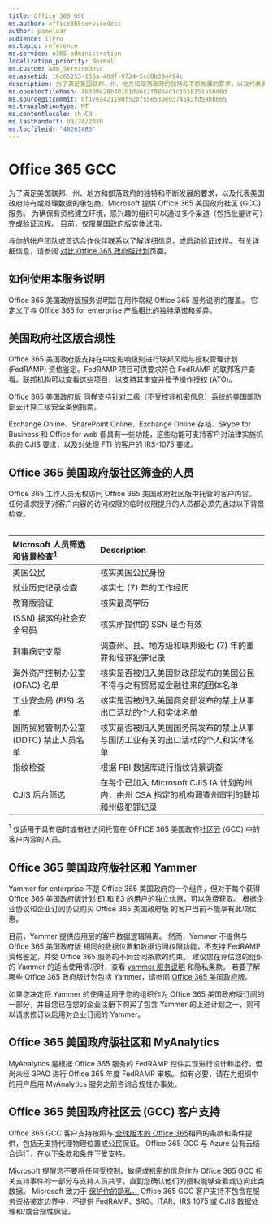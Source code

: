 ```yaml
---
title: Office 365 GCC
ms.author: office365servicedesc
author: pamelaar
audience: ITPro
ms.topic: reference
ms.service: o365-administration
localization_priority: Normal
ms.custom: Adm_ServiceDesc
ms.assetid: 16c65253-158a-46df-9724-5cd0b384494c
description: 为了满足美国联邦、州、地方和部落政府的独特和不断发展的要求，以及代表美国政府持有或处理数据的承包商，Microsoft 提供 Office 365 美国政府社区 (GCC) 服务。 为确保有资格建立环境，感兴趣的组织可以通过多个渠道（包括批量许可）完成验证流程。 目前，仅限美国政府版实体试用。
ms.openlocfilehash: 46300e28b40101da6c2f9864d1c1618351a5bd0d
ms.sourcegitcommit: 0f17ea421190f52bf55e530e9374543fd59b8665
ms.translationtype: MT
ms.contentlocale: zh-CN
ms.lasthandoff: 09/24/2020
ms.locfileid: "48261485"
---
```

# <a name="office-365-gcc"></a>Office 365 GCC

为了满足美国联邦、州、地方和部落政府的独特和不断发展的要求，以及代表美国政府持有或处理数据的承包商，Microsoft 提供 Office 365 美国政府社区 (GCC) 服务。 为确保有资格建立环境，感兴趣的组织可以通过多个渠道（包括批量许可）完成验证流程。 目前，仅限美国政府版实体试用。 
  
与你的帐户团队或首选合作伙伴联系以了解详细信息，或启动验证过程。 有关详细信息，请参阅 [对比 Office 365 政府版计划](https://products.office.com/government/compare-office-365-government-plans)页面。 
  
## <a name="how-to-use-this-service-description"></a>如何使用本服务说明

Office 365 美国政府版服务说明旨在用作常规 Office 365 服务说明的覆盖。 它定义了与 Office 365 for enterprise 产品相比的独特承诺和差异。
  
## <a name="us-government-community-compliance"></a>美国政府社区版合规性

Office 365 美国政府版支持在中度影响级别进行联邦风险与授权管理计划 (FedRAMP) 资格鉴定。FedRAMP 项目可供要求符合 FedRAMP 的联邦客户查看。联邦机构可以查看这些项目，以支持其审查并授予操作授权 (ATO)。
  
Office 365 美国政府版 同样支持针对二级（不受控非机密信息）系统的美国国防部云计算二级安全条例指南。 
  
Exchange Online、SharePoint Online、Exchange Online 存档、Skype for Business 和 Office for web 都具有一些功能，这些功能可支持客户对法律实施机构的 CJIS 要求，以及对处理 FTI 的客户的 IRS-1075 要求。
  
## <a name="office-365-us-government-community-screened-personnel"></a>Office 365 美国政府版社区筛查的人员

Office 365 工作人员无权访问 Office 365 美国政府社区版中托管的客户内容。 任何请求授予对客户内容的访问权限的临时权限提升的人员都必须先通过以下背景检查。<br><br> 
  
| Microsoft 人员筛选和背景检查<sup>1</sup> | Description |
|:-----|:-----|
|美国公民  <br/> |核实美国公民身份  <br/> |
|就业历史记录检查  <br/> |核实七 (7) 年的工作经历  <br/> |
|教育版验证  <br/> |核实最高学历  <br/> |
| (SSN) 搜索的社会安全号码  <br/> |核实所提供的 SSN 是否有效  <br/> |
|刑事病史支票  <br/> |调查州、县、地方级和联邦级七 (7) 年的重罪和轻罪犯罪记录  <br/> |
|海外资产控制办公室 (OFAC) 名单  <br/> |核实是否被归入美国财政部发布的美国公民不得与之有贸易或金融往来的团体名单  <br/> |
|工业安全局 (BIS) 名单  <br/> |核实是否被归入美国商务部发布的禁止从事出口活动的个人和实体名单  <br/> |
|国防贸易管制办公室 (DDTC) 禁止人员名单  <br/> |核实是否被归入美国国务院发布的禁止从事与国防工业有关的出口活动的个人和实体名单  <br/> |
|指纹检查  <br/> |根据 FBI 数据库进行指纹背景调查  <br/> |
|CJIS 后台筛选  <br/> |在每个已加入 Microsoft CJIS IA 计划的州内，由州 CSA 指定的机构调查州审判的联邦和州级犯罪记录  <br/> |

<sup>1</sup> 仅适用于具有临时或有权访问托管在 OFFICE 365 美国政府社区云 (GCC) 中的客户内容的人员。
  
## <a name="office-365-us-government-community-and-yammer"></a>Office 365 美国政府版社区和 Yammer

Yammer for enterprise 不是 Office 365 美国政府的一个组件，但对于每个获得 Office 365 美国政府版计划 E1 和 E3 的用户的独立优惠，可以免费获取。 根据企业协议和企业订阅协议购买 Office 365 美国政府版 的客户当前不能享有此项优惠。 
  
目前，Yammer 提供应用层的客户数据逻辑隔离。 然而，Yammer 不提供与 Office 365 美国政府版 相同的数据位置和数据访问权限功能，不支持 FedRAMP 资格鉴定，并受 Office 365 服务的不同合同条款的约束。 建议您在评估您的组织的 Yammer 的适当使用情况时，查看 [yammer 服务说明](../../yammer-service-description/yammer-service-description.md) 和隐私条款。 若要了解哪些 Office 365 政府版计划包括 Yammer，请参阅 [Office 365 美国政府版](office-365-us-government.md)。
  
如果您决定将 Yammer 的使用适用于您的组织作为 Office 365 美国政府版订阅的一部分，并且您已在您的企业注册下购买了包含 Yammer 的上述计划之一，则可以请求修订以启用对企业订阅的 Yammer。
  
## <a name="office-365-us-government-community-and-myanalytics"></a>Office 365 美国政府版社区和 MyAnalytics

MyAnalytics 是根据 Office 365 服务的 FedRAMP 控件实现进行设计和运行，但尚未经 3PAO 进行 Office 365 年度 FedRAMP 审核。 如有必要，请在为组织中的用户启用 MyAnalytics 服务之前咨询合规性办事处。
  
## <a name="office-365-us-government-community-cloud-gcc-customer-support"></a>Office 365 美国政府社区云 (GCC) 客户支持

Office 365 GCC 客户支持按照与 [全球版本的 Office 365](https://docs.microsoft.com/office365/servicedescriptions/office-365-platform-service-description/support)相同的条款和条件提供，包括无支持代理物理位置或公民保证。 Office 365 GCC 与 Azure 公有云结合运行，在以下[条款和条件](https://azure.microsoft.com/support/plans/)下受支持。

Microsoft 提醒您不要将任何受控制、敏感或机密的信息作为 Office 365 GCC 相关支持事件的一部分与支持人员共享，直到您确认他们的授权能够查看或访问此类数据。 Microsoft 致力于 [保护你的隐私。](https://privacy.microsoft.com/privacystatement) Office 365 GCC 客户支持不包含在服务资格鉴定边界中，不提供 FedRAMP、SRG、ITAR、IRS 1075 或 CJIS 数据处理和/或合规性保证。
